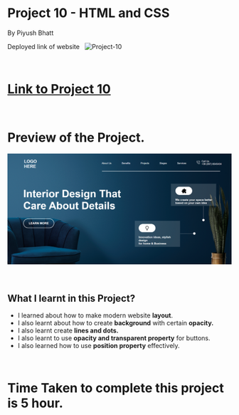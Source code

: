 


# Project 10 - HTML and CSS

By Piyush Bhatt

Deployed link of website &nbsp; ![Project-10](https://img.shields.io/badge/Project-10-%23FF5e00)

<br>

# [Link to Project 10](https://interior-design-landingpage.vercel.app/)

<br>

# Preview of the Project.

![Preview](./preview.png)

<br>

## What I learnt in this Project?

- I learned about how to make modern website **layout**.
- I also learnt about how to create **background** with certain **opacity.**
- I also learnt create **lines and dots.**
- I also learnt to use **opacity and transparent property** for buttons.
- I also learned how to use **position property** effectively.

<br> 

# Time Taken to complete  this project is 5 hour.
